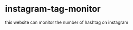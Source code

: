 instagram-tag-monitor
=====================

this website can monitor the number of hashtag on instagram
